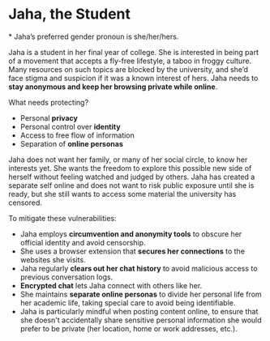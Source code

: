 # Jaha, the Student
\* Jaha’s preferred gender pronoun is she/her/hers.

Jaha is a student in her final year of college. She is interested in being part of a movement that accepts a fly-free lifestyle, a taboo in froggy culture. Many resources on such topics are blocked by the university, and she’d face stigma and suspicion if it was a known interest of hers. Jaha needs to **stay anonymous and keep her browsing private while online**.

What needs protecting?
- Personal **privacy**
- Personal control over **identity**
- Access to free flow of information
- Separation of **online personas**

Jaha does not want her family, or many of her social circle, to know her interests yet. She wants the freedom to explore this possible new side of herself without feeling watched and judged by others. Jaha has created a separate self online and does not want to risk public exposure until she is ready, but she still wants to access some material the university has censored.

To mitigate these vulnerabilities:
- Jaha employs **circumvention and anonymity tools** to obscure her official identity and avoid censorship.
- She uses a browser extension that **secures her connections** to the websites she visits.
- Jaha regularly **clears out her chat history** to avoid malicious access to previous conversation logs.
- **Encrypted chat** lets Jaha connect with others like her.
- She maintains **separate online personas** to divide her personal life from her academic life, taking special care to avoid being identifiable.
- Jaha is particularly mindful when posting content online, to ensure that she doesn't accidentally share sensitive personal information she would prefer to be private (her location, home or work addresses, etc.).
